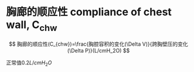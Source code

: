# 胸廊的顺应性 compliance of chest wall, C<sub>chw</sub>

$$
胸廊的顺应性(C_{chw})=\frac{胸腔容积的变化(\Delta V)}{跨胸壁压的变化(\Delta P)}(L/cmH_2O)
$$

正常值$0.2L/cmH_2O$
